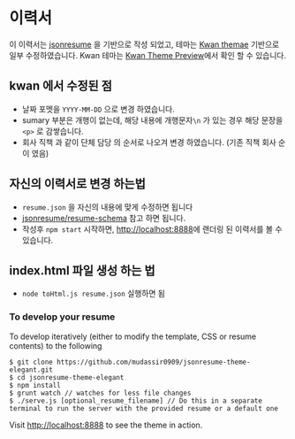 # 이력서
이 이력서는 [jsonresume](https://jsonresume.org/) 을 기반으로 작성 되었고, 테마는 [Kwan themae](https://github.com/icoloma/jsonresume-theme-kwan) 기반으로 일부 수정하였습니다. Kwan 테마는 [Kwan Theme Preview](http://themes.jsonresume.org/kwan)에서 확인 할 수 있습니다.

## kwan 에서 수정된 점
- 날짜 포멧을 `YYYY-MM-DD` 으로 변경 하였습니다.
- sumary 부분은 개행이 없는데, 해당 내용에 개행문자`\n` 가 있는 경우 해당 문장을 `<p>` 로 감쌓습니다.
- 회사 직책 과 같이 단체 담당 의 순서로 나오겨 변경 하였습니다. (기존 직책 회사 순이 였음)

## 자신의 이력서로 변경 하는법 
- `resume.json` 을 자신의 내용에 맞게 수정하면 됩니다 
 - [jsonresume/resume-schema](https://github.com/jsonresume/resume-schema) 참고 하면 됩니다.
- 작성후 `npm start` 시작하면, [http://localhost:8888](http://localhost:8888)에 랜더링 된 이력서를 볼 수 있습니다.

## index.html 파일 생성 하는 법
- `node toHtml.js resume.json` 실행하면 됨

### To develop your resume

To develop iteratively (either to modify the template, CSS or resume contents) to the following

```
$ git clone https://github.com/mudassir0909/jsonresume-theme-elegant.git
$ cd jsonresume-theme-elegant
$ npm install
$ grunt watch // watches for less file changes
$ ./serve.js [optional_resume_filename] // Do this in a separate terminal to run the server with the provided resume or a default one
```

Visit [http://localhost:8888](http://localhost:8888) to see the theme in action.
